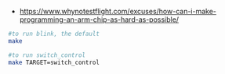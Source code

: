 


- https://www.whynotestflight.com/excuses/how-can-i-make-programming-an-arm-chip-as-hard-as-possible/


```zsh
#to run blink, the default
make 

#to run switch_control
make TARGET=switch_control
```
